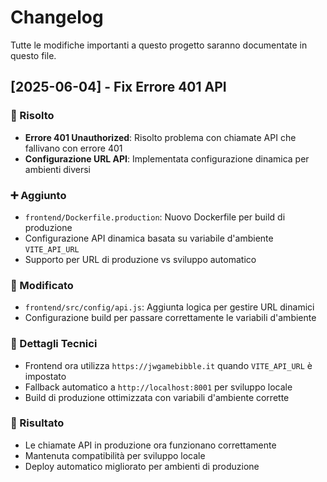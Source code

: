 # Changelog

Tutte le modifiche importanti a questo progetto saranno documentate in questo file.

## [2025-06-04] - Fix Errore 401 API

### 🔧 Risolto
- **Errore 401 Unauthorized**: Risolto problema con chiamate API che fallivano con errore 401
- **Configurazione URL API**: Implementata configurazione dinamica per ambienti diversi

### ➕ Aggiunto
- `frontend/Dockerfile.production`: Nuovo Dockerfile per build di produzione
- Configurazione API dinamica basata su variabile d'ambiente `VITE_API_URL`
- Supporto per URL di produzione vs sviluppo automatico

### 🔄 Modificato
- `frontend/src/config/api.js`: Aggiunta logica per gestire URL dinamici
- Configurazione build per passare correttamente le variabili d'ambiente

### 📝 Dettagli Tecnici
- Frontend ora utilizza `https://jwgamebibble.it` quando `VITE_API_URL` è impostato
- Fallback automatico a `http://localhost:8001` per sviluppo locale
- Build di produzione ottimizzata con variabili d'ambiente corrette

### 🎯 Risultato
- Le chiamate API in produzione ora funzionano correttamente
- Mantenuta compatibilità per sviluppo locale
- Deploy automatico migliorato per ambienti di produzione 